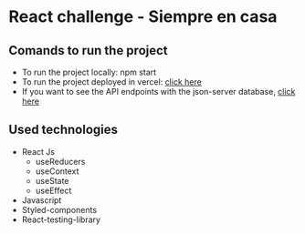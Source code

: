 # **React challenge - Siempre en casa**

## Comands to run the project

- To run the project locally: npm start
- To run the project deployed in vercel: [click here](https://frontend-challenge-sec.vercel.app/)
- If you want to see the API endpoints with the json-server database, [click here](https://github.com/vuoso-l/backend-challenge_sec)

## Used technologies

- React Js
  - useReducers
  - useContext
  - useState
  - useEffect
- Javascript
- Styled-components
- React-testing-library
